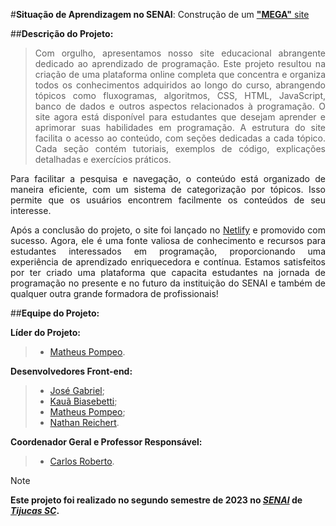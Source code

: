 #**Situação de Aprendizagem no SENAI**: Construção de um [**"MEGA"** site](https://megadev-senai.netlify.app/)

<div align="justify">

##**Descrição do Projeto:**

>Com orgulho, apresentamos nosso site educacional abrangente dedicado ao aprendizado de programação. Este projeto resultou na criação de uma plataforma online completa que concentra e organiza todos os conhecimentos adquiridos ao longo do curso, abrangendo tópicos como fluxogramas, algoritmos, CSS, HTML, JavaScript, banco de dados e outros aspectos relacionados à programação. O site agora está disponível para estudantes que desejam aprender e aprimorar suas habilidades em programação. A estrutura do site facilita o acesso ao conteúdo, com seções dedicadas a cada tópico. Cada seção contém tutoriais, exemplos de código, explicações detalhadas e exercícios práticos.

Para facilitar a pesquisa e navegação, o conteúdo está organizado de maneira eficiente, com um sistema de categorização por tópicos. Isso permite que os usuários encontrem facilmente os conteúdos de seu interesse.

Após a conclusão do projeto, o site foi lançado no [Netlify](https://megadev-senai.netlify.app/) e promovido com sucesso. Agora, ele é uma fonte valiosa de conhecimento e recursos para estudantes interessados em programação, proporcionando uma experiência de aprendizado enriquecedora e contínua. Estamos satisfeitos por ter criado uma plataforma que capacita estudantes na jornada de programação no presente e no futuro da instituição do SENAI e também de qualquer outra grande formadora de profissionais!

</div>

##**Equipe do Projeto:**

<div align="justify">

**Líder do Projeto:**
> - [Matheus Pompeo](https://github.com/mapompeo).

**Desenvolvedores Front-end:**
> - [José Gabriel](https://github.com/naasdd);
> - [Kauã Biasebetti](https://github.com/kauuaa);
> - [Matheus Pompeo](https://github.com/mapompeo);
> - [Nathan Reichert](#).

**Coordenador Geral e Professor Responsável:**
> - [Carlos Roberto](https://github.com/Prof-Carlos-Senai).
</div>

> [!NOTE]
> **Este projeto foi realizado no segundo semestre de 2023 no _[SENAI](https://maps.app.goo.gl/Jw1hZ8uvuVqV3V9E9)_ de _[Tijucas SC](https://maps.app.goo.gl/UFumcc5hjGymGFSY7)_.**
